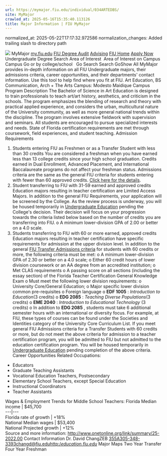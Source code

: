 ```yaml
---
url: https://mymajor.fiu.edu/individual/034ARTEDBS/
site: MyMajor
crawled_at: 2025-05-16T15:35:40.113126
title: Major Information | FIU MyMajor
---
```

normalized_at: 2025-05-22T17:17:32.972586
normalization_changes: Added trailing slash to directory path

![](https://mymajor.fiu.edu/assets/logo-T4VPR2BI.png)
MyMajor
[my.fiu.edu](https://my.fiu.edu/)
[FIU Degree Audit](https://dasa.fiu.edu/all-departments/advising/panther-success-hub/panther-degree-audit/)
[Advising](https://advising.fiu.edu)
[FIU Home](https://www.fiu.edu/)
[Apply Now](https://admissions.fiu.edu/)
Undergraduate Degree Search
Area of Interest
​
Area of Interest
on
Campus
​
Campus
Go
or by college/school
​
​
Go
Search
Search
GoShow All
MyMajor provides in-depth information on all FIU Undergraduate majors, their admissions criteria, career opportunities, and their departments' contact information. Use this tool to help find where you fit at FIU.
Art Education,
BS
Communication, Arch + The Arts
Campus:
Modesto Maidique Campus
Program Description
The Bachelor of Science in Art Education is designed to train professionals to teach art/art history, aesthetics, and criticism in the schools. The program emphasizes the blending of research and theory with practical applied experience, and considers the urban, multicultural nature of the University community, as well as more general national trends within the discipline. The program involves extensive fieldwork with supervision and seminars. All students are encouraged to pursue specialized interests and needs. State of Florida certification requirements are met through coursework, field experiences, and student teaching.
Admission Requirements
1. Students entering FIU as Freshmen or as a Transfer Student with less than 30 credits
You are considered a freshman when you have earned less than 13 college credits since your high school graduation. Credits earned in Dual Enrollment, Advanced Placement, and International Baccalaureate programs do not affect your freshman status.
Admissions criteria are the same as the general FIU criteria for students entering with fewer than 60 approved credits. [Click here for the details](http://admissions.fiu.edu/apply/freshman/).
2. Student transferring to FIU with 31-59 earned and approved credits
Education majors resulting in teacher certification are Limited Access Majors. In addition to the general FIU Requirements, your application will be screened by the College. As the review process is underway, you will be housed temporarily in [Undergraduate Education](http://undergrad.fiu.edu/) pending the College's decision. Their decision will focus on your progression towards the criteria listed below based on the number of credits you are transferring into FIU.
o A minimum lower-division GPA of 2.00 or better on a 4.0 scale.
3. Students transferring to FIU with 60 or more earned, approved credits
Education majors resulting in teacher certification have specific requirements for admission at the upper division level. In addition to the general [FIU Transfer Admissions criteria](http://admissions.fiu.edu/apply/transfer/) for students with 60 credits or more, the following criteria must be met:
o A minimum lower-division GPA of 2.30 or better on a 4.0 scale;
o Either 60 credit hours of lower division coursework or an AA degree from an accredited institution;
o Met CLAS requirements
o A passing score on all sections (including the essay section) of the Florida Teacher Certification General Knowledge Exam
o Must meet the following lower division requirements:
o University Core/General Education;
o Major specific lower division common pre-requisites
o Foreign language
o **EDF 1005** :  _Introduction to Education_(3 credits)
o **EDG 2085** :  _Teaching Diverse Populations_(3 credits)
o **EME 2040** :  _Introduction to Educational Technology_ (3 credits)
o In addition to **EDG 2085** , students must take 6 additional semester hours with an international or diversity focus. For example, at FIU, these types of courses can be found under the Societies and Identities category of the University Core Curriculum List.
If you meet general FIU Admissions criteria for a Transfer Students with 60 credits or more, but do not meet the above criteria for admission to a teacher certification program, you will be admitted to FIU but not admitted to the education certification program. You will be housed temporarily in [Undergraduate Education](http://undergrad.fiu.edu/) pending completion of the above criteria.
Career Opportunities
Related Occupations:
  * Educators
  * Graduate Teaching Assistants
  * Vocational Education Teachers, Postsecondary
  * Elementary School Teachers, except Special Education
  * Instructional Coordinators
  * Teacher Assistants


Wages & Employment Trends for Middle School Teachers:
Florida Median income | $45,700  
---|---  
Florida rate of growth | +18%  
National Median wages | $53,400  
National Projected growth | +12%  
Source and more information: <http://www.onetonline.org/link/summary/25-2022.00>
Contact Information
Dr. David ChangZEB 355A305-348-3393changd@fiu.edu[http:/_education.fiu.edu_](http://education.fiu.edu/)
Major Maps
Two Year Transfer
Four Year Freshman
